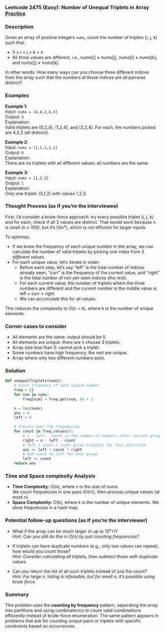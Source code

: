 ### Leetcode 2475 (Easy): Number of Unequal Triplets in Array [Practice](https://leetcode.com/problems/number-of-unequal-triplets-in-array)

### Description  
Given an array of positive integers `nums`, count the number of triplets (i, j, k) such that:
- 0 ≤ i < j < k < n
- All three values are different, i.e., nums[i] ≠ nums[j], nums[i] ≠ nums[k], and nums[j] ≠ nums[k]

In other words: How many ways can you choose three different indices from the array such that the numbers at those indices are all pairwise distinct?

### Examples  

**Example 1:**  
Input: `nums = [4,4,2,4,3]`  
Output: `3`  
Explanation:  
Valid triplets are (0,2,4), (1,2,4), and (3,2,4). For each, the numbers picked are 4,2,3 (all distinct).

**Example 2:**  
Input: `nums = [1,1,1,1,1]`  
Output: `0`  
Explanation:  
There are no triplets with all different values; all numbers are the same.

**Example 3:**  
Input: `nums = [1,2,3]`  
Output: `1`  
Explanation:  
Only one triplet: (0,1,2) with values 1,2,3.

### Thought Process (as if you’re the interviewee)  
First, I’d consider a brute-force approach: try every possible triplet (i, j, k) and for each, check if all 3 values are distinct. That would work because n is small (n ≤ 100), but it’s O(n³), which is not efficient for larger inputs.

To optimize:
- If we know the frequency of each unique number in the array, we can calculate the number of valid triplets by picking one index from 3 *different* values.
- For each unique value, let’s iterate in order:  
  * Before each step, let’s say “left” is the total number of indices already seen, “curr” is the frequency of the current value, and “right” is the total number of not-yet-seen indices (the rest).
  * For each current value, the number of triplets where the three numbers are different and the current number is the middle value is: left × curr × right.
  * We can accumulate this for all values.

This reduces the complexity to O(n + k), where k is the number of unique elements.

### Corner cases to consider  
- All elements are the same: output should be 0.
- All elements are unique: there are n choose 3 triplets.
- Array size less than 3: cannot pick a triplet.
- Some numbers have high frequency; the rest are unique.
- Array where only two different numbers exist.

### Solution

```python
def unequalTriplets(nums):
    # Count frequency of each unique number
    freq = {}
    for num in nums:
        freq[num] = freq.get(num, 0) + 1
    
    n = len(nums)
    ans = 0
    left = 0
    
    # Iterate over the frequencies
    for count in freq.values():
        # n - left - count is the number of numbers after current group
        right = n - left - count
        # left × count × right gives triplets for this partition
        ans += left * count * right
        # Add count to left for next group
        left += count
    return ans
```

### Time and Space complexity Analysis  

- **Time Complexity:** O(n), where n is the size of nums.  
  We count frequencies in one pass (O(n)), then process unique values (at most n).
- **Space Complexity:** O(k), where k is the number of unique elements.
  We store frequencies in a hash map.

### Potential follow-up questions (as if you’re the interviewer)  

- What if the array can be much larger (n up to 10⁵+)?  
  *Hint: Can you still do this in O(n) by just counting frequencies?*

- If triplets can have duplicate numbers (e.g., only two values can repeat), how would you count those?  
  *Hint: Consider calculating all triplets, then subtract those with duplicate values.*

- Can you return the list of all such triplets instead of just the count?  
  *Hint: For large n, listing is infeasible; but for small n, it’s possible using brute force.*

### Summary
This problem uses the **counting by frequency** pattern, separating the array into partitions and using combinatorics to count valid combinations efficiently instead of brute-force enumeration. The same pattern appears in problems that ask for counting unique pairs or triplets with specific constraints based on occurrences.